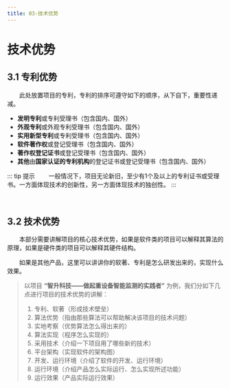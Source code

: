 ```yaml
---
title: 03-技术优势
---
```

# 技术优势

## 3.1 专利优势

&emsp;&emsp;此处放置项目的专利，专利的排序可遵守如下的顺序，从下自下，重要性递减。

- **发明专利**或专利受理书（包含国内、国外）
- **外观专利**或外观专利受理书（包含国内、国外）
- **实用新型专利**或专利受理书（包含国内、国外）
- **软件著作权**或登记受理书（包含国内、国外）
- **著作权登记证书**或登记受理书（包含国内、国外）
- **其他**由**国家认证的专利机构**的登记证书或登记受理书（包含国内、国外）

::: tip 提示
&emsp;&emsp;一般情况下，项目无论新旧，至少有1个及以上的专利证书或受理书。一方面体现技术的创新性，另一方面体现技术的独创性。
:::

&emsp;&emsp;

## 3.2 技术优势

&emsp;&emsp;本部分需要讲解项目的核心技术优势，如果是软件类的项目可以解释其算法的原理，如果是硬件类的项目可以解释其硬件结构。

&emsp;&emsp;如果是其他产品，这里可以讲讲你的软著、专利是怎么研发出来的，实现什么效果。

> 以项目 **“智升科技——做起重设备智能监测的实践者”** 为例，我们分如下几点进行项目的技术优势的讲解：
> 
> 1. 专利、软著（形成技术壁垒）
> 2. 算法优势（指由那些算法可以帮助解决该项目的技术问题）
> 3. 实地考察（优势算法怎么得出来的）
> 4. 算法实现（程序怎么实现的）
> 5. 采用技术（介绍一下项目用了哪些新的技术）
> 6. 平台架构（实现软件的架构图）
> 7. 开发、运行环境（介绍了软件的开发、运行环境）
> 8. 运行环境（介绍产品怎么实际运行、怎么实现所述功能）
> 9. 运行效果（产品实际运行效果）

